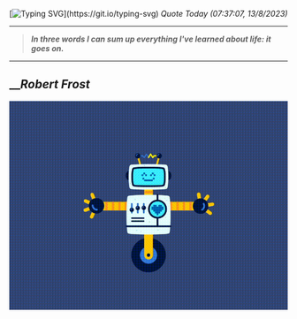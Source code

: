 [![Typing SVG](https://readme-typing-svg.herokuapp.com?font=Press+Start+2P&color=C2F784&size=35&width=900&height=100&lines=Hello+World%2C+I'm+Hung+!)](https://git.io/typing-svg) 
_Quote Today (07:37:07, 13/8/2023)_
___
>**_In three words I can sum up everything I've learned about life: it goes on._**
___

## __**_Robert Frost_**

![RobotDance](src/assets/images/robot-dancing-dribble.gif?style=center)
